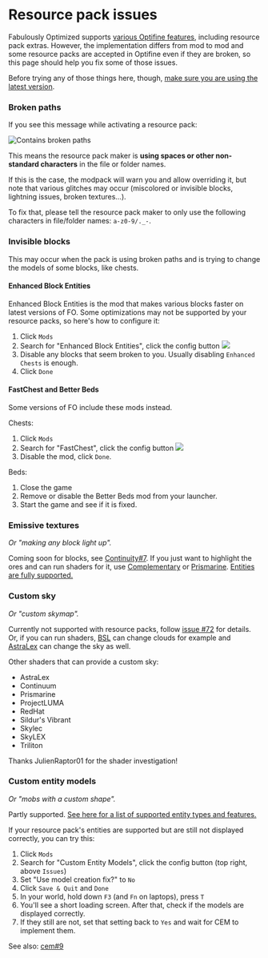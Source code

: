 # Resource pack issues

Fabulously Optimized supports [various Optifine features](give-up-optifine.md), including resource pack extras. However, the implementation differs from mod to mod and some resource packs are accepted in Optifine even if they are broken, so this page should help you fix some of those issues.

Before trying any of those things here, though, [make sure you are using the latest version](update-instructions.md).

### Broken paths

If you see this message while activating a resource pack:

![Contains broken paths](https://i.ibb.co/26cMtqr/Screenshot-20211116-191457.png)

This means the resource pack maker is **using spaces or other non-standard characters** in the file or folder names.

If this is the case, the modpack will warn you and allow overriding it, but note that various glitches may occur (miscolored or invisible blocks, lightning issues, broken textures...).

To fix that, please tell the resource pack maker to only use the following characters in file/folder names: `a-z0-9/._-`.

### Invisible blocks

This may occur when the pack is using broken paths and is trying to change the models of some blocks, like chests.

#### Enhanced Block Entities

Enhanced Block Entities is the mod that makes various blocks faster on latest versions of FO. Some optimizations may not be supported by your resource packs, so here's how to configure it:

1. Click `Mods`
2. Search for "Enhanced Block Entities", click the config button ![](https://i.ibb.co/j35cBtn/image.png)
3. Disable any blocks that seem broken to you. Usually disabling `Enhanced Chests` is enough.
4. Click `Done`

#### FastChest and Better Beds

Some versions of FO include these mods instead. 

Chests:

1. Click `Mods`
2. Search for "FastChest", click the config button ![](https://i.ibb.co/j35cBtn/image.png)
3. Disable the mod, click `Done`.

Beds:

1. Close the game
2. Remove or disable the Better Beds mod from your launcher.
3. Start the game and see if it is fixed.

### Emissive textures

_Or "making any block light up"._

Coming soon for blocks, see [Continuity#7](https://github.com/PepperCode1/Continuity/issues/7). If you just want to highlight the ores and can run shaders for it, use [Complementary](https://www.curseforge.com/minecraft/customization/complementary-shaders) or [Prismarine](https://www.curseforge.com/minecraft/customization/prismarine-shader).
[Entities are fully supported.](https://github.com/Traben-0/Entity_Texture_Features#compatibility)

### Custom sky

_Or "custom skymap"._

Currently not supported with resource packs, follow [issue #72](https://github.com/Fabulously-Optimized/fabulously-optimized/issues/72) for details. Or, if you can run shaders, [BSL](https://bitslablab.com/bslshaders/) can change clouds for example and [AstraLex](https://www.curseforge.com/minecraft/customization/astralex-shader-bsl-edit) can change the sky as well.

Other shaders that can provide a custom sky:

* AstraLex
* Continuum
* Prismarine
* ProjectLUMA
* RedHat
* Sildur's Vibrant
* Skylec
* SkyLEX
* Triliton

Thanks JulienRaptor01 for the shader investigation!

### Custom entity models

_Or "mobs with a custom shape"._

Partly supported. [See here for a list of supported entity types and features.](https://github.com/dorianpb/cem#differences)

If your resource pack's entities are supported but are still not displayed correctly, you can try this:

1. Click `Mods`
2. Search for "Custom Entity Models", click the config button (top right, above `Issues`)
3. Set "Use model creation fix?" to `No`
4. Click `Save & Quit` and `Done`
5. In your world, hold down `F3` (and `Fn` on laptops), press `T`
6. You'll see a short loading screen. After that, check if the models are displayed correctly.
7. If they still are not, set that setting back to `Yes` and wait for CEM to implement them.

See also: [cem#9](https://github.com/dorianpb/cem/issues/9)


